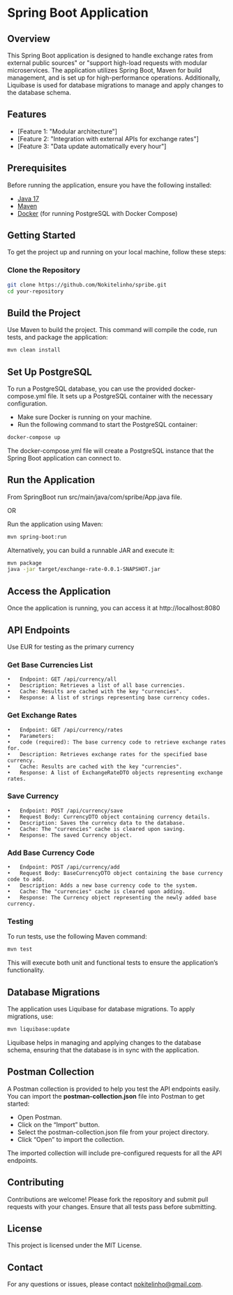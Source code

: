 # Spring Boot Application

## Overview

This Spring Boot application is designed to handle exchange rates from external public sources" or "support high-load requests with modular microservices. The application utilizes Spring Boot, Maven for build management, and is set up for high-performance operations. Additionally, Liquibase is used for database migrations to manage and apply changes to the database schema.

## Features

- [Feature 1: "Modular architecture"]
- [Feature 2: "Integration with external APIs for exchange rates"]
- [Feature 3: "Data update automatically every hour"]

## Prerequisites

Before running the application, ensure you have the following installed:

- [Java 17](https://www.oracle.com/java/technologies/javase-jdk17-downloads.html)
- [Maven](https://maven.apache.org/install.html)
- [Docker](https://www.docker.com/get-started) (for running PostgreSQL with Docker Compose)

## Getting Started

To get the project up and running on your local machine, follow these steps:

### Clone the Repository

```bash
git clone https://github.com/Nokitelinho/spribe.git
cd your-repository
```
## Build the Project

Use Maven to build the project. This command will compile the code, run tests, and package the application:

```bash
mvn clean install
```

## Set Up PostgreSQL

To run a PostgreSQL database, you can use the provided docker-compose.yml file. It sets up a PostgreSQL container with the necessary configuration.

- Make sure Docker is running on your machine.
- Run the following command to start the PostgreSQL container:

```bash
docker-compose up
```

The docker-compose.yml file will create a PostgreSQL instance that the Spring Boot application can connect to.

## Run the Application

From SpringBoot run src/main/java/com/spribe/App.java file.

OR

Run the application using Maven:

```bash
mvn spring-boot:run
```

Alternatively, you can build a runnable JAR and execute it:

```bash
mvn package
java -jar target/exchange-rate-0.0.1-SNAPSHOT.jar
```

## Access the Application

Once the application is running, you can access it at http://localhost:8080 

## API Endpoints

Use EUR for testing as the primary currency

### Get Base Currencies List

	•	Endpoint: GET /api/currency/all
	•	Description: Retrieves a list of all base currencies.
	•	Cache: Results are cached with the key "currencies".
	•	Response: A list of strings representing base currency codes.

### Get Exchange Rates

	•	Endpoint: GET /api/currency/rates
	•	Parameters:
	•	code (required): The base currency code to retrieve exchange rates for.
	•	Description: Retrieves exchange rates for the specified base currency.
	•	Cache: Results are cached with the key "currencies".
	•	Response: A list of ExchangeRateDTO objects representing exchange rates.

### Save Currency

	•	Endpoint: POST /api/currency/save
	•	Request Body: CurrencyDTO object containing currency details.
	•	Description: Saves the currency data to the database.
	•	Cache: The "currencies" cache is cleared upon saving.
	•	Response: The saved Currency object.

### Add Base Currency Code

	•	Endpoint: POST /api/currency/add
	•	Request Body: BaseCurrencyDTO object containing the base currency code to add.
	•	Description: Adds a new base currency code to the system.
	•	Cache: The "currencies" cache is cleared upon adding.
	•	Response: The Currency object representing the newly added base currency.

### Testing

To run tests, use the following Maven command:

```bash
mvn test
```
This will execute both unit and functional tests to ensure the application’s functionality.

## Database Migrations

The application uses Liquibase for database migrations. To apply migrations, use:

```bash
mvn liquibase:update
```

Liquibase helps in managing and applying changes to the database schema, ensuring that the database is in sync with the application.

## Postman Collection

A Postman collection is provided to help you test the API endpoints easily. You can import the **postman-collection.json** file into Postman to get started:

- Open Postman.
- Click on the “Import” button.
- Select the postman-collection.json file from your project directory.
- Click “Open” to import the collection.

The imported collection will include pre-configured requests for all the API endpoints.

## Contributing

Contributions are welcome! Please fork the repository and submit pull requests with your changes. Ensure that all tests pass before submitting.

## License

This project is licensed under the MIT License.

## Contact

For any questions or issues, please contact nokitelinho@gmail.com.